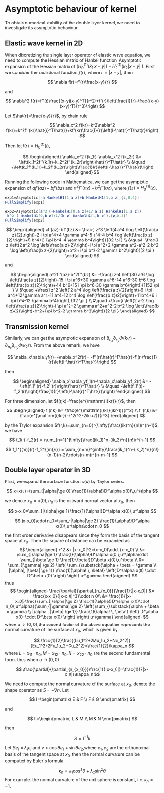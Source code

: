 # Asymptotic behaviour of kernel
To obtain numerical stability of the double layer kernel, we need to investigate its asymptotic behaviour.

## Elastic wave kernel in 2D
When discretizing the single layer operator of elastic wave equation, we need to compute the Hessian matrix of Hankel function. Asymptotic expansion of the Hessian matrix of $(H_0^{(1)}(k_1|x-y|)-H_0^{(1)}(k_2|x-y|))$.
    First we consider the radiational function $f(r)$, where $r=|x-y|$, then

$$
\nabla f(r)=f'(r)\frac{x-y}{r}
$$

and

$$
\nabla^2 f(r)=f''(r)\frac{(x-y)(x-y)^T}{r^2}+f'(r)\left(\frac{I}{r}-\frac{(x-y)(x-y)^T}{r^3}\right)
$$

Let $\hat{r}=\frac{x-y}{r}$, by chain rule

$$
\nabla_x^2 f(kr)=k^2\nabla^2 f(kr)=k^2f''(kr)\hat{r}^T\hat{r}+kf'(kr)\frac{1}{r}\left(I-\hat{r}^T\hat{r}\right)
$$

Then let $f(r)=H_0^{(1)}(r)$,

$$
\begin{aligned}
\nabla_x^2 f(k_1r)-\nabla_x^2 f(k_2r) &= \left(k_1^2f''(k_1r)-k_2^2f''(k_2r)\right)\hat{r}^T\hat{r} \\
&\quad +\left(k_1f'(k_1r)-k_2f'(k_2r)\right)\frac{1}{r}\left(I-\hat{r}^T\hat{r}\right)
\end{aligned}
$$

Running the following code in Mathematica, we can get the asymptotic expansion of $af'(az)-bf'(bz)$ and $a^2f''(az)-b^2f''(bz)$, where $f(z)=H_0^{(1)}(z)$.

```mathematica
exp1=Asymptotic[-a HankelH1[1,a z]+b HankelH1[1,b z],{z,0,4}]
FullSimplify[exp1]
```

```mathematica
exp2=Asymptotic[a^2 (-HankelH1[0,a z]+1/(a z) HankelH1[1,a z])
-b^2 (-HankelH1[0,b z]+1/(b z) HankelH1[1,b z]),{z,0,4}]
FullSimplify[exp2]
```

$$
\begin{aligned}
af'(az)-bf'(bz) &= \frac{i z^3 \left(4 a^4 \log \left(\frac{a z}{2}\right)-2 i \pi  a^4+4 \gamma  a^4-5 a^4-4 b^4 \log \left(\frac{b z}{2}\right)+5 b^4+2 i \pi  b^4-4 \gamma  b^4\right)}{32 \pi } \\
&\quad -\frac{i z \left(2 a^2 \log \left(\frac{a z}{2}\right)-i \pi  a^2+2 \gamma  a^2-a^2-2 b^2 \log \left(\frac{b z}{2}\right)+b^2+i \pi  b^2-2 \gamma  b^2\right)}{2 \pi }
\end{aligned}
$$

and

$$
\begin{aligned}
a^2f''(az)-b^2f''(bz) &= -\frac{i z^4 \left(30 a^6 \log \left(\frac{a z}{2}\right)-15 i \pi  a^6+30 \gamma  a^6-44 a^6-30 b^6 \log \left(\frac{b z}{2}\right)+44 b^6+15 i \pi  b^6-30 \gamma  b^6\right)}{1152 \pi } \\
&\quad +\frac{i z^2 \left(12 a^4 \log \left(\frac{a z}{2}\right)-6 i \pi  a^4+12 \gamma  a^4-11 a^4-12 b^4 \log \left(\frac{b z}{2}\right)+11 b^4+6 i \pi  b^4-12 \gamma  b^4\right)}{32 \pi } \\
&\quad +\frac{i \left(2 a^2 \log \left(\frac{a z}{2}\right)-i \pi  a^2+2 \gamma  a^2+a^2-2 b^2 \log \left(\frac{b z}{2}\right)-b^2+i \pi  b^2-2 \gamma  b^2\right)}{2 \pi }
\end{aligned}
$$

## Transmission kernel
Similarly, we can get the asymptotic expansion of $\partial_{n_x}\partial_{n_y}\Phi(k_1 r)-\partial_{n_x}\partial_{n_y}\Phi(k_2 r)$. From the above remark, we have

$$
\nabla_x\nabla_yf(r)=-\nabla_x^2f(r)= -f''(r)\hat{r}^T\hat{r}-f'(r)\frac{1}{r}\left(I-\hat{r}^T\hat{r}\right)
$$

then

$$
\begin{aligned}
\nabla_x\nabla_yf_1(r)-\nabla_x\nabla_yf_2(r) &= -\left(f_1''(r)-f_2''(r)\right)\hat{r}^T\hat{r} \\
&\quad -\left(f_1'(r)-f_2'(r)\right)\frac{1}{r}\left(I-\hat{r}^T\hat{r}\right)
\end{aligned}
$$

For three dimension, let $f(r,k)=\frac{e^{\mathrm{i}kr}}{r}$, then

$$
\begin{aligned}
f'(r,k) &= \frac{e^{\mathrm{i}kr}(ikr-1)}{r^2} \\
f''(r,k) &= \frac{e^{\mathrm{i}kr}(-k^2r^2-2ikr+2)}{r^3}
\end{aligned}
$$

by the Taylor expansion $f(r,k)=\sum_{n=0}^{\infty}\frac{(ik)^n}{n!}r^{n-1}$, we have

$$
f_1(r)-f_2(r) = \sum_{n=1}^{\infty}\frac{(ik_1)^n-(ik_2)^n}{n!}r^{n-1}
$$

$$
f_1^{(m)}(r)-f_2^{(m)}(r) = \sum_{n=m}^{\infty}\frac{(ik_1)^n-(ik_2)^n}{n!}(n-1)(n-2)\cdots(n-m)r^{n-m-1}
$$


## Double layer operator in 3D
First, we expand the surface function $x(u)$ by Taylor series:

$$
x=x(u)=\sum_{|\alpha|\ge 0} \frac{1}{\alpha!}D^\alpha x(0)\,u^\alpha
$$

we denote $x_0=x(0)$, $n_0$ is the outward normal vector at $x_0$, then

$$
x-x_0=\sum_{|\alpha|\ge 1} \frac{1}{\alpha!}D^\alpha x(0)\,u^\alpha
$$

$$
(x-x_0)\cdot n_0=\sum_{|\alpha|\ge 2} \frac{1}{\alpha!}D^\alpha x(0)\,u^\alpha\cdot n_0
$$

the first order derivative disappears since they form the basis of the tangent space at $x_0$. Then the square of distance can be expanded as
$$
\begin{aligned}
r^2 &= |x-x_0|^2=(x-x_0)\cdot (x-x_0) \\
&= \sum_{|\alpha|\ge 1} \frac{1}{\alpha!}D^\alpha x(0)\,u^\alpha\cdot \sum_{|\beta|\ge 1} \frac{1}{\beta!}D^\beta x(0)\,u^\beta \\
&= \sum_{|\gamma| \ge 2} \left( \sum_{\substack{\alpha + \beta = \gamma \\ |\alpha|, |\beta| \ge 1}} \frac{1}{\alpha! \, \beta!} \left( D^\alpha x(0) \cdot D^\beta x(0) \right) \right) u^\gamma
\end{aligned}
$$
thus
$$
\begin{aligned}
\frac{\partial}{\partial_{n_{x_0}}}\frac{1}{|x-x_0|} &= \frac{x-x_0}{|x-x_0|^3}\cdot n_0\\
&= \frac{1}{|x-x_0|}\frac{\sum_{|\alpha|\ge 2} \frac{1}{\alpha!}D^\alpha x(0)\cdot n_0\,u^\alpha}{\sum_{|\gamma| \ge 2} \left( \sum_{\substack{\alpha + \beta = \gamma \\ |\alpha|, |\beta| \ge 1}} \frac{1}{\alpha! \, \beta!} \left( D^\alpha x(0) \cdot D^\beta x(0) \right) \right) u^\gamma}
\end{aligned}
$$
when $u\to (0,0)$,the second factor of the above equation represents the normal curvature of the surface at $x_0$, which is given by

$$
\frac{1}{2}\frac{(Lu_1^2+2Mu_1u_2+Nu_2^2)}{Eu_1^2+2Fu_1u_2+Gu_2^2}=\frac{1}{2}\kappa_n
$$
where $L=x_{11}\cdot n_0,M=x_{12}\cdot n_0,N=x_{22}\cdot n_0$ are the second fundamental form.
thus when $u\to (0,0)$

$$
\frac{\partial}{\partial_{n_{x_0}}}\frac{1}{|x-x_0|}=\frac{1}{2|x-x_0|}\kappa_n
$$

We need to compute the normal curvature of the surface at $x_0$.
denote the shape operator as $S=-\nabla n$.
Let

$$
I=\begin{pmatrix}
    E & F \\
    F & G
\end{pmatrix}
$$

and

$$
II=\begin{pmatrix}
    L & M \\
    M & N
\end{pmatrix}
$$

then

$$
S=I^{-1}II
$$

Let $Se_i=\lambda_ie_i$ and $v=\cos\theta e_1+\sin\theta e_2$,where $e_1,e_2$ are the orthonormal basis of the tangent space at $x_0$, then the normal curvature can be computed by Euler's formula

$$
\kappa_n=\lambda_1\cos^2\theta+\lambda_2\sin^2\theta
$$
For example. the normal curvature of the unit sphere is constant, i.e. $\kappa_n=-1$.
